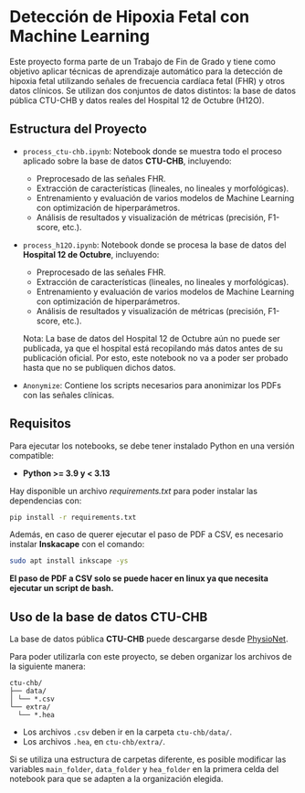 # Detección de Hipoxia Fetal con Machine Learning

Este proyecto forma parte de un Trabajo de Fin de Grado y tiene como objetivo aplicar técnicas de aprendizaje automático para la detección de hipoxia fetal utilizando señales de frecuencia cardíaca fetal (FHR) y otros datos clínicos. Se utilizan dos conjuntos de datos distintos: la base de datos pública CTU-CHB y datos reales del Hospital 12 de Octubre (H12O).

## Estructura del Proyecto

- `process_ctu-chb.ipynb`: Notebook donde se muestra todo el proceso aplicado sobre la base de datos **CTU-CHB**, incluyendo:
  - Preprocesado de las señales FHR.
  - Extracción de características (lineales, no lineales y morfológicas).
  - Entrenamiento y evaluación de varios modelos de Machine Learning con optimización de hiperparámetros.
  - Análisis de resultados y visualización de métricas (precisión, F1-score, etc.).

- `process_h12O.ipynb`: Notebook donde se procesa la base de datos del **Hospital 12 de Octubre**, incluyendo:
  - Preprocesado de las señales FHR.
  - Extracción de características (lineales, no lineales y morfológicas).
  - Entrenamiento y evaluación de varios modelos de Machine Learning con optimización de hiperparámetros.
  - Análisis de resultados y visualización de métricas (precisión, F1-score, etc.).


  Nota: La base de datos del Hospital 12 de Octubre aún no puede ser publicada, ya que el hospital está recopilando más datos antes de su publicación oficial. Por esto, este notebook no va a poder ser probado hasta que no se publiquen dichos datos.

- `Anonymize`: Contiene los scripts necesarios para anonimizar los PDFs con las señales clínicas.

## Requisitos

Para ejecutar los notebooks, se debe tener instalado Python en una versión compatible:

- **Python >= 3.9 y < 3.13**

Hay disponible un archivo _requirements.txt_ para poder instalar las dependencias con:

```bash
pip install -r requirements.txt
```

Además, en caso de querer ejecutar el paso de PDF a CSV, es necesario instalar **Inskacape** con el comando:

```bash
sudo apt install inkscape -ys
```

**El paso de PDF a CSV solo se puede hacer en linux ya que necesita ejecutar un script de bash.**


## Uso de la base de datos CTU-CHB

La base de datos pública **CTU-CHB** puede descargarse desde [PhysioNet](https://www.physionet.org/content/ctu-uhb-ctgdb/1.0.0/).

Para poder utilizarla con este proyecto, se deben organizar los archivos de la siguiente manera:

```
ctu-chb/
├── data/
│ └── *.csv     
└── extra/
  └── *.hea       
```

- Los archivos `.csv` deben ir en la carpeta `ctu-chb/data/`.
- Los archivos `.hea`, en `ctu-chb/extra/`.

Si se utiliza una estructura de carpetas diferente, es posible modificar las variables `main_folder`, `data_folder` y `hea_folder` en la primera celda del notebook para que se adapten a la organización elegida.





